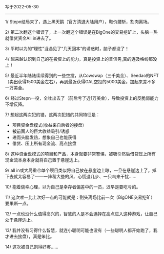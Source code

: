 写于2022-05-30

-----

1/ Stepn结局来了，遇上黑天鹅（官方清退大陆用户），鞋价腰斩，割肉离场。

2/ 第二次翻这个错误了，上一次翻这个错误是在BigOne的交易挖矿上，头脑一热就借贷资金All in进去了。

3/ 平时以为的“理性”当遇见了“几天回本”的诱惑时，脑子都没了！

4/ 越来越认识到自己的在投资上的能力，真是投资上的普信男,真的连及格线都没上！

5/ 最近半年陆陆续续得到的一些空投，从Cowswap（三千美金）、Seedao的NFT（卖出获得1500美金左右），再到最近获得GAL空投的5000美金，加起来差不多一万美金。

6/ 经过Stepn一役，全吐出去了（前后亏了近1万美金），导致投资上的反脆弱能力不增反降。

7/ 想起这两次犯的错，这两次犯错的共同特征是：
* 项目资金盘模式(收益来自后者的接盘）
* 被前面人的巨大收益吸引/诱惑
* 进而头脑发热，想象自己也能获得
* 借贷、压上所有现金流、高点接盘

8/ 这种资金盘模式的项目和产品，本身就要非常警惕，被吸引然后借贷压上所有现金流本身本身就将自己置于悬崖边上。

9/ all in或大局重仓单个项目类似将自己放在悬崖边上晾，一旦在悬崖边上了，掉下去就太容易了——一阵稍大些的风、心慌退几步、一只鸟来干扰……

10/ 抱着侥幸心理，以为自己是幸存者偏差中的一员，迟早是要吃亏的。

11/ 这次唯一比上次好一点的可能就是：割头离场比前一次（BigONE交易挖矿）要果断一点。

12/ 一点也没什么值得高兴的，智慧的人是不会选择在高点进入这种游戏，让自己处于悬崖边上。

13/ 我并没有习得什么智慧，就连小聪明可能也没有（一些聪明人都开始跑了，我才进去接盘），真是笨比。

14/ 这次被自己割得好疼……

